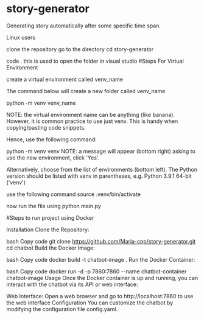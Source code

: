 # story-generator
Generating story automatically after some specific time span.

Linux users

clone the repository
go to the directory
cd story-generator 

code . this is used to open the folder in visual studio
#Steps For Virtual Environment 

create a virtual environment called venv_name

The command below will create a new folder called venv_name

python -m venv venv_name

NOTE: the virtual environment name can be anything (like banana). However, it is common practice to use just venv. This is handy when copying/pasting code snippets.

Hence, use the following command:

  python -m venv venv
NOTE: a message will appear (bottom right) asking to use the new environment, click 'Yes'.

Alternatively, choose from the list of environments (bottom left). The Python version should be listed with venv in parentheses, e.g.
 Python 3.9.1 64-bit ('venv')

 use the following command source .venv/bin/activate

 now run the file using 
python main.py
 
#Steps to run project using Docker

Installation Clone the Repository:

bash Copy code git clone https://github.com/Maria-cpp/story-generator.git cd chatbot Build the Docker Image:

bash Copy code docker build -t chatbot-image . Run the Docker Container:

bash Copy code docker run -d -p 7860:7860 --name chatbot-container chatbot-image Usage Once the Docker container is up and running, you can interact with the chatbot via its API or web interface:

Web Interface: Open a web browser and go to http://localhost:7860 to use the web interface Configuration You can customize the chatbot by modifying the configuration file config.yaml.
